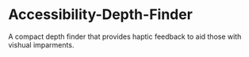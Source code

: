 # Accessibility-Depth-Finder
A compact depth finder that provides haptic feedback to aid those with vishual imparments.
